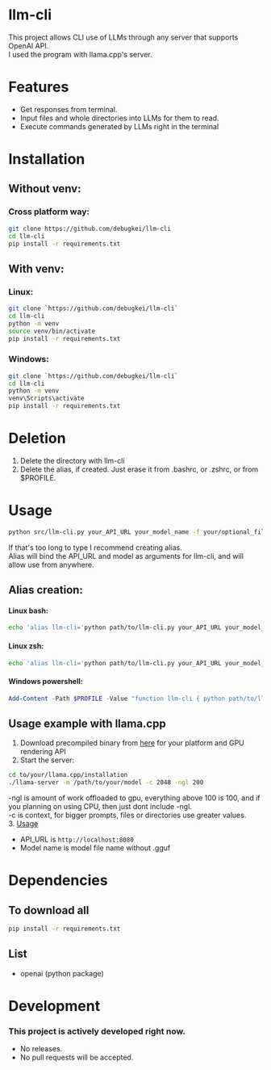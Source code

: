 # llm-cli
This project allows CLI use of LLMs through any server that supports OpenAI API.  
I used the program with llama.cpp's server.  

# Features
* Get responses from terminal.
* Input files and whole directories into LLMs for them to read.
* Execute commands generated by LLMs right in the terminal

# Installation
## Without venv:
### Cross platform way:
```sh
git clone https://github.com/debugkei/llm-cli
cd llm-cli
pip install -r requirements.txt
```
## With venv:
### Linux:
```sh
git clone `https://github.com/debugkei/llm-cli`  
cd llm-cli  
python -m venv  
source venv/bin/activate  
pip install -r requirements.txt  
```
### Windows:
```sh
git clone `https://github.com/debugkei/llm-cli`  
cd llm-cli  
python -m venv  
venv\Scripts\activate  
pip install -r requirements.txt  
```

# Deletion
1. Delete the directory with llm-cli
2. Delete the alias, if created. Just erase it from .bashrc, or .zshrc, or from $PROFILE.

# Usage
```sh
python src/llm-cli.py your_API_URL your_model_name -f your/optional_file -d your/optional_dir your prompt  
```
If that's too long to type I recommend creating alias.  
Alias will bind the API_URL and model as arguments for llm-cli, and will allow use from anywhere.  
## Alias creation:
#### Linux bash:
```bash
echo 'alias llm-cli='python path/to/llm-cli.py your_API_URL your_model_name'' >> ~/.bashrc  
```

#### Linux zsh:
```zsh
echo 'alias llm-cli='python path/to/llm-cli.py your_API_URL your_model_name'' >> ~/.zshrc  
```

#### Windows powershell:
```powershell
Add-Content -Path $PROFILE -Value "function llm-cli { python path/to/llm-cli.py your_API_URL your_model_name }"  
```

## Usage example with llama.cpp
1. Download precompiled binary from [here](https://github.com/ggml-org/llama.cpp/releases) for your platform and GPU rendering API
2. Start the server:
```sh
cd to/your/llama.cpp/installation  
./llama-server -m /path/to/your/model -c 2048 -ngl 200  
```
-ngl is amount of work offloaded to gpu, everything above 100 is 100, and if you planning on using CPU, then just dont include -ngl.  
-c is context, for bigger prompts, files or directories use greater values.  
3. [Usage](#usage)
  * API_URL is `http://localhost:8080`
  * Model name is model file name without .gguf

# Dependencies
## To download all
```sh
pip install -r requirements.txt  
```
## List
* openai (python package)

# Development
### This project is actively developed right now.
* No releases.
* No pull requests will be accepted.
